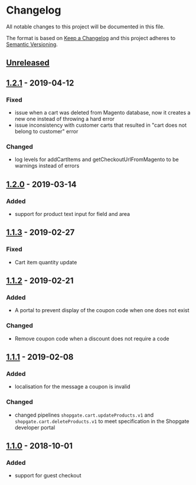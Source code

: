 # Changelog

All notable changes to this project will be documented in this file.

The format is based on [Keep a Changelog](http://keepachangelog.com/) and this project adheres to [Semantic Versioning](http://semver.org/).

## [Unreleased]
## [1.2.1] - 2019-04-12
### Fixed
- issue when a cart was deleted from Magento database, now it creates a new one instead of throwing a hard error
- issue inconsistency with customer carts that resulted in "cart does not belong to customer" error

### Changed
- log levels for addCartItems and getCheckoutUrlFromMagento to be warnings instead of errors

## [1.2.0] - 2019-03-14
### Added
- support for product text input for field and area

## [1.1.3] - 2019-02-27
### Fixed
- Cart item quantity update

## [1.1.2] - 2019-02-21
### Added
- A portal to prevent display of the coupon code when one does not exist

### Changed
- Remove coupon code when a discount does not require a code

## [1.1.1] - 2019-02-08
### Added
- localisation for the message a coupon is invalid

### Changed
- changed pipelines `shopgate.cart.updateProducts.v1` and `shopgate.cart.deleteProducts.v1` to meet specification in the Shopgate developer portal

## [1.1.0] - 2018-10-01
### Added
- support for guest checkout

[Unreleased]: https://github.com/shopgate/ext-magento-cart/compare/v1.2.1...HEAD
[1.2.1]: https://github.com/shopgate/ext-magento-cart/compare/v1.2.0...v1.2.1
[1.2.0]: https://github.com/shopgate/ext-magento-cart/compare/v1.1.3...v1.2.0
[1.1.3]: https://github.com/shopgate/ext-magento-cart/compare/v1.1.2...v1.1.3
[1.1.2]: https://github.com/shopgate/ext-magento-cart/compare/v1.1.1...v1.1.2
[1.1.1]: https://github.com/shopgate/ext-magento-cart/compare/v1.1.0...v1.1.1
[1.1.0]: https://github.com/shopgate/ext-magento-cart/compare/v1.0.1...v1.1.0
